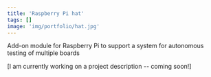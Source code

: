 ```yaml
---
title: 'Raspberry Pi hat'
tags: []
image: 'img/portfolio/hat.jpg'
---
```

Add-on module for Raspberry Pi to support a system for autonomous testing of multiple boards
<!--more-->
[I am currently working on a project description -- coming soon!]
